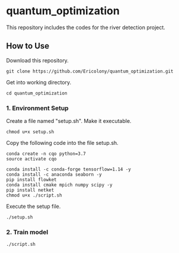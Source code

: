 # quantum_optimization #

This repository includes the codes for the river detection project.

## How to Use ##

Download this repository.
```
git clone https://github.com/Ericolony/quantum_optimization.git
```

Get into working directory.
```
cd quantum_optimization
```


### 1. Environment Setup ###
Create a file named "setup.sh". Make it executable.
```
chmod u+x setup.sh
```

Copy the following code into the file setup.sh.
```
conda create -n cqo python=3.7
source activate cqo

conda install -c conda-forge tensorflow=1.14 -y
conda install -c anaconda seaborn -y
pip install flowket
conda install cmake mpich numpy scipy -y
pip install netket
chmod u+x ./script.sh
```
Execute the setup file.
```
./setup.sh
```


### 2. Train model ###

```
./script.sh
```

